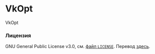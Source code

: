 VkOpt
=====

VkOpt


### Лицензия

GNU General Public License v3.0, см. [файл `LICENSE`](LICENSE). Перевод [здесь](http://rusgpl.ru/rusgpl.html).
